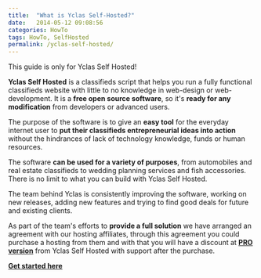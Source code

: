 ```yaml
---
title:  "What is Yclas Self-Hosted?"
date:   2014-05-12 09:08:56
categories: HowTo
tags: HowTo, SelfHosted
permalink: /yclas-self-hosted/
---
```

<div class="alert alert-warning">
<strong><i class="glyphicon glyphicon-warning-sign"></i> </strong> This guide is only for Yclas Self Hosted!
</div>

**Yclas Self Hosted** is a classifieds script that helps you run a fully functional classifieds website with little to no knowledge in web-design or web-development. It is a **free open source software**, so it's **ready for any modification** from developers or advanced users.

The purpose of the software is to give an **easy tool** for the everyday internet user to **put their classifieds entrepreneurial ideas into action** without the hindrances of lack of technology knowledge, funds or human resources.

The software **can be used for a variety of purposes**, from automobiles and real estate classifieds to wedding planning services and fish accessories. There is no limit to what you can build with Yclas Self Hosted.

The team behind Yclas is consistently improving the software, working on new releases, adding new features and trying to find good deals for future and existing clients.

As part of the team's efforts to **provide a full solution** we have arranged an agreement with our hosting affiliates, through this agreement you could purchase a hosting from them and with that you will have a discount at **[PRO version](https://selfhosted.yclas.com)** from Yclas Self Hosted with support after the purchase.

**[Get started here](https://yclas.com/self-hosted.html#package)**


